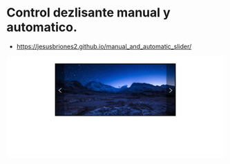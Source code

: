 # Control dezlisante manual y automatico.

* https://jesusbriones2.github.io/manual_and_automatic_slider/

![Page capture](page_capture.png "Page capture")
